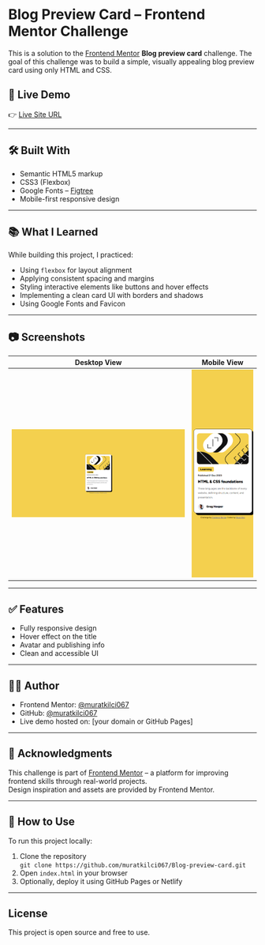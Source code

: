 # Blog Preview Card – Frontend Mentor Challenge

This is a solution to the [Frontend Mentor](https://www.frontendmentor.io?ref=challenge) **Blog preview card** challenge. The goal of this challenge was to build a simple, visually appealing blog preview card using only HTML and CSS.

## 🔗 Live Demo

👉 [Live Site URL](https://your-live-site-link.com)

---

## 🛠️ Built With

- Semantic HTML5 markup
- CSS3 (Flexbox)
- Google Fonts – [Figtree](https://fonts.google.com/specimen/Figtree)
- Mobile-first responsive design

---

## 📚 What I Learned

While building this project, I practiced:

- Using `flexbox` for layout alignment
- Applying consistent spacing and margins
- Styling interactive elements like buttons and hover effects
- Implementing a clean card UI with borders and shadows
- Using Google Fonts and Favicon

---

## 📷 Screenshots

| Desktop View | Mobile View |
|--------------|-------------|
| ![Desktop](./assets/images/Screenshotdesktop.png) | ![Mobile](./assets/images/Screenshotmobile.png) |

---

## ✅ Features

- Fully responsive design
- Hover effect on the title
- Avatar and publishing info
- Clean and accessible UI

---

## 👨‍💻 Author

- Frontend Mentor: [@muratkilci067](https://www.frontendmentor.io/profile/muratkilci067)
- GitHub: [@muratkilci067](https://github.com/muratkilci067)
- Live demo hosted on: [your domain or GitHub Pages]

---

## 📝 Acknowledgments

This challenge is part of [Frontend Mentor](https://www.frontendmentor.io/) – a platform for improving frontend skills through real-world projects.  
Design inspiration and assets are provided by Frontend Mentor.

---

## 📌 How to Use

To run this project locally:

1. Clone the repository  
   `git clone https://github.com/muratkilci067/Blog-preview-card.git`
2. Open `index.html` in your browser
3. Optionally, deploy it using GitHub Pages or Netlify

---

## License

This project is open source and free to use.

